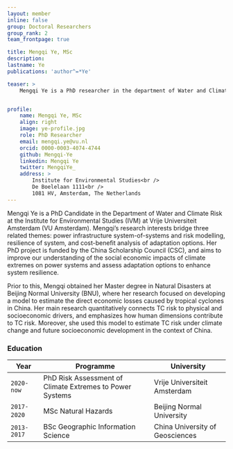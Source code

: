 ```yaml
---
layout: member
inline: false
group: Doctoral Researchers
group_rank: 2
team_frontpage: true

title: Mengqi Ye, MSc
description: 
lastname: Ye
publications: 'author^=*Ye'

teaser: >
    Mengqi Ye is a PhD researcher in the department of Water and Climate Risk (WCR) of the Institute for Environmental Studies (IVM) at Vrije Universiteit Amsterdam.


profile:
    name: Mengqi Ye, MSc
    align: right
    image: ye-profile.jpg
    role: PhD Researcher
    email: mengqi.ye@vu.nl
    orcid: 0000-0003-4074-4744
    github: Mengqi-Ye
    linkedin: Mengqi Ye
    twitter: MengqiYe_
    address: >
        Institute for Environmental Studies<br />
        De Boelelaan 1111<br />
        1081 HV, Amsterdam, The Netherlands
---
```


Mengqi Ye is a PhD Candidate in the Department of Water and Climate Risk at the Institute for Environmental Studies (IVM) at Vrije Universiteit Amsterdam (VU Amsterdam). Mengqi’s research interests bridge three related themes: power infrastructure system-of-systems and risk modelling, resilience of system, and cost-benefit analysis of adaptation options. Her PhD project is funded by the China Scholarship Council (CSC), and aims to improve our understanding of the social economic impacts of climate extremes on power systems and assess adaptation options to enhance system resilience.

Prior to this, Mengqi obtained her Master degree in Natural Disasters at Beijing Normal University (BNU), where her research focused on developing a model to estimate the direct economic losses caused by tropical cyclones in China. Her main research quantitatively connects TC risk to physical and socioeconomic drivers, and emphasizes how human dimensions contribute to TC risk. Moreover, she used this model to estimate TC risk under climate change and future socioeconomic development in the context of China.
<br>

### Education 

Year  | Programme | University
-------|-------------------| ----------- 
`2020-now`  | PhD Risk Assessment of Climate Extremes to Power Systems | Vrije Universiteit Amsterdam 
`2017-2020` &nbsp;&nbsp; | MSc Natural Hazards | Beijing Normal University
`2013-2017` | BSc Geographic Information Science | China University of Geosciences

<br>
